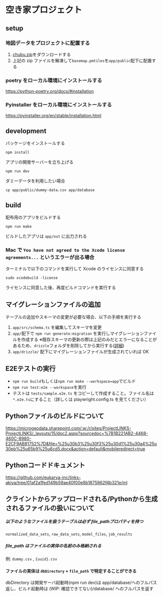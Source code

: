# 空き家プロジェクト

## setup

### 地図データをプロジェクトに配置する

1. [chubu.zip](https://drive.google.com/file/d/1qcWQ8iWwOs6EDWb-5woPYP70C8fizJ3A/view?usp=drive_link)をダウンロードする
2. 上記の zip ファイルを解凍して`basemap.pmtiles`を`app/public`配下に配置する

### poetry をローカル環境にインストールする

https://python-poetry.org/docs/#installation

### Pyinstaller をローカル環境にインストールする

https://pyinstaller.org/en/stable/installation.html

## development

パッケージをインストールする

```
npm install
```

アプリの開発サーバーを立ち上げる

```
npm run dev
```

ダミーデータを利用したい場合

```
cp app/public/dummy-data.csv app/database
```

## build

配布用のアプリをビルドする

```
npm run make
```

ビルドしたアプリは `app/out` に出力される

### Mac で `You have not agreed to the Xcode license agreements...` というエラーが出る場合

ターミナルで以下のコマンドを実行して Xcode のライセンスに同意する

```
sudo xcodebuild -license
```

ライセンスに同意した後、再度ビルドコマンドを実行する

## マイグレーションファイルの追加

テーブルの追加やスキーマの変更が必要な場合、以下の手順を実行する

1. `app/src/schema.ts` を編集してスキーマを変更
2. `app/`配下で `npm run generate:migration` を実行しマイグレーションファイルを作成する
   ※既存スキーマの更新の際は上記のみだとエラーになることがあるため、`drizzle`フォルダを削除してから実行する([詳細](https://github.com/eukarya-inc/links-akiya/pull/13#discussion_r1694019271))
3. `app/drizzle/` 配下にマイグレーションファイルが生成されていれば OK

## E2Eテストの実行

- `npm run build`もしくは`npm run make --workspace=app`でビルド
- `npm run test:e2e --workspace`を実行
- テストは `tests/sample.e2e.ts` をコピーして作成すること。ファイル名は`*.e2e.ts`にすること（詳しくは playwright.config.ts を見てください）

## Pythonファイルのビルドについて

https://microgeodata.sharepoint.com/:w:/r/sites/ProjectLINKS-ProjectLINKS/_layouts/15/doc2.aspx?sourcedoc=%7B1B221AB2-4468-460C-8980-E2CF9AB81752%7D&file=%25u30b3%25u30f3%25u30d1%25u30a4%25u30eb%25u65b9%25u6cd5.docx&action=default&mobileredirect=true

## Pythonコードドキュメント

https://github.com/eukarya-inc/links-akiya/tree/01af2a1fed149b59ae40f00e8b1875862f4b321e/ml

## クライントからアップロードされる/Pythonから生成されるファイルの扱いについて

##### 以下のようなファイルを扱うテーブルは必ず file_pathプロパティを持つ

`normalized_data_sets`, `raw_data_sets`, `model_files`, `job_results`

##### file_path はファイルの実体の名前のみ格納される

例: `dummy.csv` , `{uuid}.csv`

#### ファイルの実体は `dbDirectory` + `file_path` で特定することができる

dbDirectory は開発サーバ起動時(npm run dev)は app/database/へのフルパス返し、ビルド起動時は (WIP: 確認できてない)/database/ へのフルパスを返す
